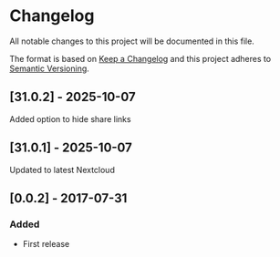 # Changelog
All notable changes to this project will be documented in this file.

The format is based on [Keep a Changelog](http://keepachangelog.com/en/1.0.0/)
and this project adheres to [Semantic Versioning](http://semver.org/spec/v2.0.0.html).

## [31.0.2] - 2025-10-07

Added option to hide share links


## [31.0.1] - 2025-10-07

Updated to latest Nextcloud

## [0.0.2] - 2017-07-31

### Added

- First release

